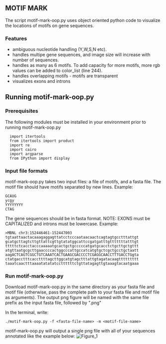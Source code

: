 ## MOTIF MARK

The script motif-mark-oop.py uses object oriented python code to visualize the locations of motifs on gene sequences. 

### Features
- ambiguous nucleotide handling (Y,W,S,N etc).
- handles multipe gene sequences, and image size will increase with number of sequences. 
- handles as many as 6 motifs. To add capacity for more motifs, more rgb values can be added to color_list (line 244).
- handles overlapping motifs - motifs are transparent
- visualizes exons and introns

## Running motif-mark-oop.py

### Prerequisites
The following modules must be installed in your environment prior to running motif-mark-oop.py 

```
  import itertools
  from itertools import product
  import re
  import cairo
  import argparse
  from IPython import display
```

### Input file formats

motif-mark-oop.py takes two input files: a file of motifs, and a fasta file.
The motif file should have motifs separated by new lines. Example:
```
GCAUG
ycgy
YYYYYYYY
CTAG
```

The gene sequences should be in fasta format. NOTE: EXONS must be CAPITALIZED and introns must be lowercase. Example:
```
>MBNL chr3:152446461-152447003 
tgtaattaactacaaagaggagttatcctcccaataacaactcagtagtgcctttattgt
gcatgcttagtcttgttattcgttgtatatggcattccgatgatttgtttttttatttgt
tttttctcacctacccaaaaatgcactgctgcccccatgatgcacctctgcttgctgttt
atgttaatgcgcttgaaccccactggcccattgccatcatgtgctcgctgcctgctaatt
aagACTCAGTCGGCTGTCAAATCACTGAAGCGACCCCTCGAGGCAACCTTTGACCTGgta
ctatgacctttcaccttttagcttggcatgtagctttattgtagatacaagttttttttt
taaatcaactttaaaatatatatccttttttctgttatagagttgtaaagtacaatgaaa
```

### Run motif-mark-oop.py
Download motif-mark-oop.py in the same directory as your fasta file and motif file (otherwise, pass the complete path to your fasta file and motif file as arguments). The output png figure will be named with the same file prefix as the input fasta file, followed by ".png"

In the terminal, write:
```
./motif-mark-oop.py -f <fasta-file-name> -m <motif-file-name>
```

motif-mark-oop.py will output a single png file with all of your sequences annotated like the example below:
![Figure_1](https://user-images.githubusercontent.com/59736592/156443067-f34f3897-0263-456d-91b5-64edeb626d08.png)




